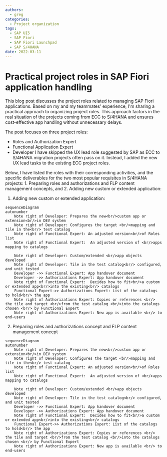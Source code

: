 ```yaml
---
authors:
  - greg
categories:
  - Project organization
tags:
  - SAP UI5
  - SAP Fiori
  - SAP Fiori Launchpad
  - SAP S/4HANA
date: 2022-03-11
---
```


# Practical project roles in SAP Fiori application handling

This blog post discusses the project roles related to managing SAP Fiori applications. Based on my and my teammates' experience, I'm sharing a practical approach to organizing project roles. This approach factors in the real situation of the projects coming from ECC to S/4HANA and ensures cost-effective app handling without unnecessary delays.
<!-- more -->
The post focuses on three project roles:

- Roles and Authorization Expert
- Functional Application Expert
- Developer
I have skipped the UX lead role suggested by SAP as ECC to S/4HANA migration projects often pass on it. Instead, I added the new UX lead tasks to the existing ECC project roles.

Below, I have listed the roles with their corresponding activities, and the specific deliverables for the two most popular requisites in S/4HANA projects: 1. Preparing roles and authorizations and FLP content management concepts, and 2. Adding new custom or extended application:

1. Adding new custom or extended application:

``` mermaid
sequenceDiagram
autonumber
    Note right of Developer: Prepares the new<br/>custom app or extension<br/>in DEV system
    Note right of Developer: Configures the target <br/>mapping and tile in the<br/> test catalog
    Note right of Functional Expert: An adjusted version<br/>of Roles list
    Note right of Functional Expert:  An adjusted version of <br/>apps mapping to catalogs
    
    Note right of Developer: Custom/extended <br/>app objects developed
    Note right of Developer: Tile in the test catalog<br/> configured, and unit tested
    Developer ->> Functional Expert: App handover document
    Developer ->> Authorizations Expert: App handover document
    Note right of Functional Expert:  Decides how to fit<br/>a custom or extended app<br/>into the existing<br/> catalogs
    Functional Expert->> Authorizations Expert: List of the catalogs to hold<br/> the app
    Note right of Authorizations Expert: Copies or references <br/> the tile and target <br/>from the test catalog <br/>into the catalogs chosen <br/> by Functional Expert 
    Note right of Authorizations Expert: New app is available <br/> to end-users
```

2. Preparing roles and authorizations concept and FLP content management concept

``` mermaid
sequenceDiagram
autonumber
    Note right of Developer: Prepares the new<br/>custom app or extension<br/>in DEV system
    Note right of Developer: Configures the target <br/>mapping and tile in the<br/> test catalog
    Note right of Functional Expert: An adjusted version<br/>of Roles list
    Note right of Functional Expert:  An adjusted version of <br/>apps mapping to catalogs
    
    Note right of Developer: Custom/extended <br/>app objects developed
    Note right of Developer: Tile in the test catalog<br/> configured, and unit tested
    Developer ->> Functional Expert: App handover document
    Developer ->> Authorizations Expert: App handover document
    Note right of Functional Expert:  Decides how to fit<br/>a custom or extended app<br/>into the existing<br/> catalogs
    Functional Expert->> Authorizations Expert: List of the catalogs to hold<br/> the app
    Note right of Authorizations Expert: Copies or references <br/> the tile and target <br/>from the test catalog <br/>into the catalogs chosen <br/> by Functional Expert 
    Note right of Authorizations Expert: New app is available <br/> to end-users
```